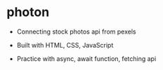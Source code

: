 # photon
- Connecting stock photos api from pexels

- Built with HTML, CSS, JavaScript

- Practice with async, await function, fetching api
